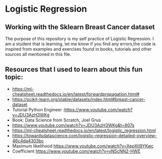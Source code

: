 # Logistic Regression
## Working with the Sklearn Breast Cancer dataset

The purpose of this repository is my self practice of Logistic Regression. I am a student that is learning, let me know if you find any errors,the code is inspired from examples and exercises found in books, tutorials and other sources all mentioned in this file.

## Resources that I used to learn about this fun topic:
* https://ml-cheatsheet.readthedocs.io/en/latest/forwardpropagation.html#  
* https://scikit-learn.org/stable/datasets/index.html#breast-cancer-dataset
* Tutorial Python Engineer :https://www.youtube.com/watch?v=JDU3AzH3WKg
* Book: Data Science from Scratch, Joel Grus
* https://www.youtube.com/watch?v=JDU3AzH3WKg&t=807s
* https://ml-cheatsheet.readthedocs.io/en/latest/logistic_regression.html
* https://towardsdatascience.com/logistic-regression-detailed-overview-46c4da4303bc
* Maximum likelihood https://www.youtube.com/watch?v=XepXtl9YKwc
* Coefficient https://www.youtube.com/watch?v=vN5cNN2-HWE
